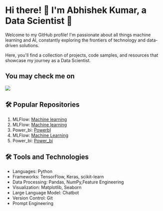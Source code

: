 <!DOCTYPE html>
<html>
<body>
  <h1>Hi there! 👋 I'm Abhishek Kumar, a Data Scientist 🤖</h1>
  <p>Welcome to my GitHub profile! I'm passionate about all things machine learning and AI, constantly exploring the frontiers of technology and data-driven solutions.</p>
  <p>Here, you'll find a collection of projects, code samples, and resources that showcase my journey as a Data Scientist.</p>
  
  <h2>You may check me on</h2>
  
  <a href="https://www.kaggle.com/abhishek2220">   
  <img align="left" src="https://img.shields.io/badge/Kaggle-20BEFF?style=for-the-badge&logo=Kaggle&logoColor=white"  />
  </a>
  
  <br>
  <h2>🛠️ Popular Repositories</h2>
  <ol>
    <li>MLFlow:  <a href="https://github.com/Abhishek2220/Customer_Churn_Capstone">Machine learning</a> </li>
    <li>MLFlow: <a href="https://github.com/Abhishek2220/Customer_segmentation">Machine learning</a> </li>
    <li>Power_bi: <a href="https://github.com/Abhishek2220/Super_store_sales_dashboard">PowerbI</a> </li>
    <li>MLFlow: <a href="https://github.com/Abhishek2220/Coffee-price-prediction-using-linear-regression-">Machine Learning</a></li>
    <li>Power_bi: <a href="https://github.com/Abhishek2220/Quaterly_income_dashboard-using-power_bi">Power_bi</a></li>
  </ol>
  
  <h2>🛠️ Tools and Technologies</h2>
  <ul>
    <li>Languages: Python</li>
    <li>Frameworks: TensorFlow, Keras, scikit-learn</li>
    <li>Data Processing: Pandas, NumPy,Feature Engineering</li>
    <li>Visualization: Matplotlib, Seaborn</li>
    <li>Large Language Model: Chatbot</li>
    <li>Version Control: Git</li>
    <li>Prompt Engineering</li>
  </ul>
</body>
</html>
